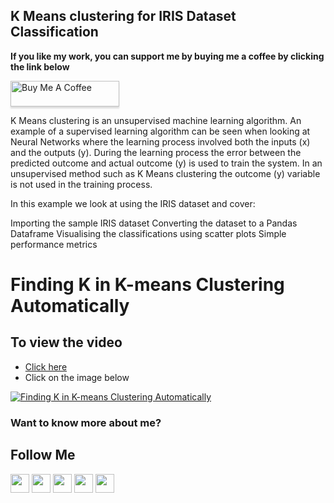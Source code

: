 ## K Means clustering for IRIS Dataset Classification

**If you like my work, you can support me by buying me a coffee by clicking the link below**

<a href="https://www.buymeacoffee.com/bhattbhavesh91" target="_blank"><img src="https://www.buymeacoffee.com/assets/img/custom_images/orange_img.png" alt="Buy Me A Coffee" style="height: 41px !important;width: 174px !important;box-shadow: 0px 3px 2px 0px rgba(190, 190, 190, 0.5) !important;-webkit-box-shadow: 0px 3px 2px 0px rgba(190, 190, 190, 0.5) !important;" ></a>

K Means clustering is an unsupervised machine learning algorithm. An example of a supervised learning algorithm can be seen when looking at Neural Networks where the learning process involved both the inputs (x) and the outputs (y). During the learning process the error between the predicted outcome and actual outcome (y) is used to train the system. In an unsupervised method such as K Means clustering the outcome (y) variable is not used in the training process.

In this example we look at using the IRIS dataset and cover:

Importing the sample IRIS dataset
Converting the dataset to a Pandas Dataframe
Visualising the classifications using scatter plots
Simple performance metrics

# Finding K in K-means Clustering Automatically
## To view the video
* [Click here](https://youtu.be/IEBsrUQ4eMc)
* Click on the image below

[![Finding K in K-means Clustering Automatically](http://img.youtube.com/vi/IEBsrUQ4eMc/0.jpg)](http://www.youtube.com/watch?v=IEBsrUQ4eMc)

### Want to know more about me?
## Follow Me
<a href="https://twitter.com/_bhaveshbhatt" target="_blank"><img class="ai-subscribed-social-icon" src="https://bhattbhavesh91.github.io/assets/images/tw.png" width="30"></a>
<a href="https://www.youtube.com/bhaveshbhatt8791/" target="_blank"><img class="ai-subscribed-social-icon" src="https://bhattbhavesh91.github.io/assets/images/ytb.png" width="30"></a>
<a href="https://www.youtube.com/PythonTricks/" target="_blank"><img class="ai-subscribed-social-icon" src="https://bhattbhavesh91.github.io/assets/images/python_logo.png" width="30"></a>
<a href="https://github.com/bhattbhavesh91" target="_blank"><img class="ai-subscribed-social-icon" src="https://bhattbhavesh91.github.io/assets/images/gthb.png" width="30"></a>
<a href="https://www.linkedin.com/in/bhattbhavesh91/" target="_blank"><img class="ai-subscribed-social-icon" src="https://bhattbhavesh91.github.io/assets/images/lnkdn.png" width="30"></a>
